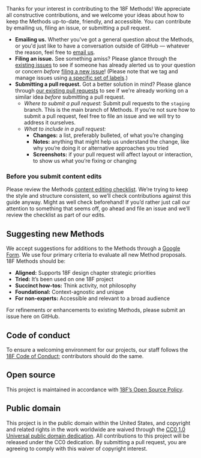 Thanks for your interest in contributing to the 18F Methods! We appreciate all constructive contributions, and we welcome your ideas about how to keep the Methods up-to-date, friendly, and accessible. You can contribute by emailing us, filing an issue, or submitting a pull request.

- **Emailing us.** Whether you've got a general question about the Methods, or you'd just like to have a conversation outside of GitHub — whatever the reason, feel free to [email us](mailto:18f-research@gsa.gov).
- **Filing an issue.** See something amiss? Please glance through the [existing issues](https://github.com/18f/methods/issues) to see if someone has already alerted us to your question or concern *before* [filing a new issue](https://github.com/18F/methods/issues/new)! (Please note that we tag and manage issues using [a specific set of labels](https://github.com/18F/methods/wiki/labels).)
- **Submitting a pull request.** Got a better solution in mind? Please glance through [our existing pull requests](https://github.com/18f/methods/pulls) to see if we're already working on a similar idea *before* submitting a pull request.
  - _Where to submit a pull request:_ Submit pull requests to the `staging` branch. This is the main branch of Methods. If you’re not sure how to submit a pull request, feel free to file an issue and we will try to address it ourselves.
  - _What to include in a pull request:_
    - **Changes:** a list, preferably bulleted, of what you’re changing
    - **Notes:** anything that might help us understand the change, like why you’re doing it or alternative approaches you tried
    - **Screenshots:** if your pull request will affect layout or interaction, to show us what you’re fixing or changing

### Before you submit content edits

Please review the Methods [content editing checklist](https://github.com/18F/methods/wiki/content-editing-checklist). We’re trying to keep the style and structure consistent, so we’ll check contributions against this guide anyway. Might as well check beforehand! If you’d rather just call our attention to something that seems off, go ahead and file an issue and we’ll review the checklist as part of our edits.



## Suggesting new Methods
We accept suggestions for additions to the Methods through a [Google Form](https://docs.google.com/forms/d/e/1FAIpQLSdnW3KyP3j6EkrwKeMQ2v9n_rQRJVn7xm_5aNpyXG5w4UtEEA/viewform?usp=sf_link). We use four primary criteria to evaluate all new Method proposals. 
18F Methods should be:
* **Aligned:** Supports 18F design chapter strategic priorities 
* **Tried:** It’s been used on one 18F project 
* **Succinct how-tos:** Think activity, not philosophy
* **Foundational:** Context-agnostic and unique
* **For non-experts:** Accessible and relevant to a broad audience

For refinements or enhancements to existing Methods, please submit an issue here on GitHub.

## Code of conduct
To ensure a welcoming environment for our projects, our staff follows the [18F Code of Conduct](https://github.com/18F/code-of-conduct/blob/master/code-of-conduct.md); contributors should do the same.

## Open source
This project is maintained in accordance with [18F’s Open Source Policy]( https://github.com/18f/open-source-policy).

## Public domain
This project is in the public domain within the United States, and copyright and related rights in the work worldwide are waived through the [CC0 1.0 Universal public domain dedication](https://creativecommons.org/publicdomain/zero/1.0/).
All contributions to this project will be released under the CC0 dedication. By submitting a pull request, you are agreeing to comply with this waiver of copyright interest.
